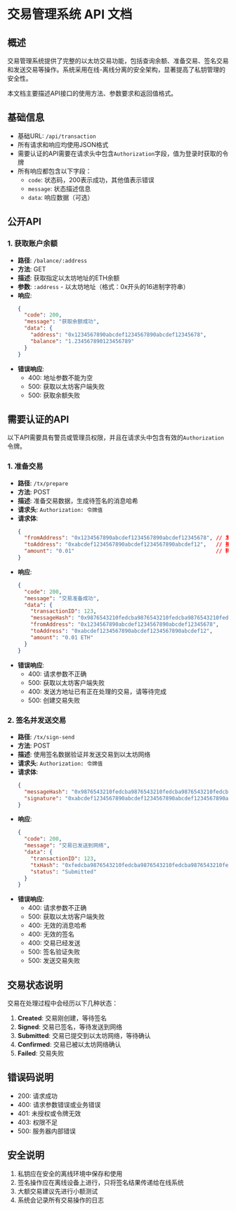 # 交易管理系统 API 文档

## 概述

交易管理系统提供了完整的以太坊交易功能，包括查询余额、准备交易、签名交易和发送交易等操作。系统采用在线-离线分离的安全架构，显著提高了私钥管理的安全性。

本文档主要描述API接口的使用方法、参数要求和返回值格式。

## 基础信息

- 基础URL: `/api/transaction`
- 所有请求和响应均使用JSON格式
- 需要认证的API需要在请求头中包含`Authorization`字段，值为登录时获取的令牌
- 所有响应都包含以下字段：
  - `code`: 状态码，200表示成功，其他值表示错误
  - `message`: 状态描述信息
  - `data`: 响应数据（可选）

## 公开API

### 1. 获取账户余额

- **路径**: `/balance/:address`
- **方法**: GET
- **描述**: 获取指定以太坊地址的ETH余额
- **参数**: `:address` - 以太坊地址（格式：0x开头的16进制字符串）
- **响应**:
  ```json
  {
    "code": 200,
    "message": "获取余额成功",
    "data": {
      "address": "0x1234567890abcdef1234567890abcdef12345678",
      "balance": "1.234567890123456789"
    }
  }
  ```
- **错误响应**:
  - 400: 地址参数不能为空
  - 500: 获取以太坊客户端失败
  - 500: 获取余额失败

## 需要认证的API

以下API需要具有警员或管理员权限，并且在请求头中包含有效的`Authorization`令牌。

### 1. 准备交易

- **路径**: `/tx/prepare`
- **方法**: POST
- **描述**: 准备交易数据，生成待签名的消息哈希
- **请求头**: `Authorization: 令牌值`
- **请求体**:
  ```json
  {
    "fromAddress": "0x1234567890abcdef1234567890abcdef12345678", // 发送方地址
    "toAddress": "0xabcdef1234567890abcdef1234567890abcdef12",   // 接收方地址
    "amount": "0.01"                                             // 转账金额（ETH）
  }
  ```
- **响应**:
  ```json
  {
    "code": 200,
    "message": "交易准备成功",
    "data": {
      "transactionID": 123,
      "messageHash": "0x9876543210fedcba9876543210fedcba9876543210fedcba9876543210fedcba",
      "fromAddress": "0x1234567890abcdef1234567890abcdef12345678",
      "toAddress": "0xabcdef1234567890abcdef1234567890abcdef12",
      "amount": "0.01 ETH"
    }
  }
  ```
- **错误响应**:
  - 400: 请求参数不正确
  - 500: 获取以太坊客户端失败
  - 400: 发送方地址已有正在处理的交易，请等待完成
  - 500: 创建交易失败

### 2. 签名并发送交易

- **路径**: `/tx/sign-send`
- **方法**: POST
- **描述**: 使用签名数据验证并发送交易到以太坊网络
- **请求头**: `Authorization: 令牌值`
- **请求体**:
  ```json
  {
    "messageHash": "0x9876543210fedcba9876543210fedcba9876543210fedcba9876543210fedcba", // 消息哈希
    "signature": "0xabcdef1234567890abcdef1234567890abcdef1234567890abcdef1234567890abcdef1234567890abcdef1234567890abcdef1234567890abcdef1234567890ab" // 签名数据
  }
  ```
- **响应**:
  ```json
  {
    "code": 200,
    "message": "交易已发送到网络",
    "data": {
      "transactionID": 123,
      "txHash": "0xfedcba9876543210fedcba9876543210fedcba9876543210fedcba9876543210",
      "status": "Submitted"
    }
  }
  ```
- **错误响应**:
  - 400: 请求参数不正确
  - 500: 获取以太坊客户端失败
  - 400: 无效的消息哈希
  - 400: 无效的签名
  - 400: 交易已经发送
  - 500: 签名验证失败
  - 500: 发送交易失败

## 交易状态说明

交易在处理过程中会经历以下几种状态：

1. **Created**: 交易刚创建，等待签名
2. **Signed**: 交易已签名，等待发送到网络
3. **Submitted**: 交易已提交到以太坊网络，等待确认
4. **Confirmed**: 交易已被以太坊网络确认
5. **Failed**: 交易失败

## 错误码说明

- 200: 请求成功
- 400: 请求参数错误或业务错误
- 401: 未授权或令牌无效
- 403: 权限不足
- 500: 服务器内部错误

## 安全说明

1. 私钥应在安全的离线环境中保存和使用
2. 签名操作应在离线设备上进行，只将签名结果传递给在线系统
3. 大额交易建议先进行小额测试
4. 系统会记录所有交易操作的日志
